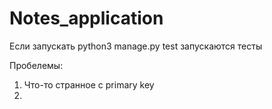 # Notes_application

Если запускать python3 manage.py test запускаются тесты

Пробелемы:
1. Что-то странное с primary key
2. 
